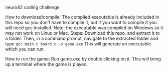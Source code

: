 neuro42 coding challenge

How to download/compile:
The compiled executable is already included in this repo so you don't have to compile it, but if you want to compile it you will need gcc installed.
Note: the executable was compiled on Windows so it may not work on Linux or Mac. 
Steps:
Download this repo, and extract it to a folder.
Then, in a command prompt, navigate to the extracted folder and type `gcc main.c board.c -o game.exe`
This will generate an executable which you can run. 

How to run the game:
Run game.exe by double clicking on it. This will bring up a terminal where the game is played.
